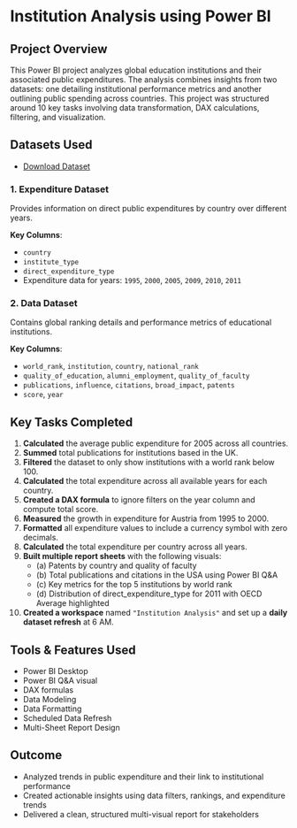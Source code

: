 # Institution Analysis using Power BI

## Project Overview

This Power BI project analyzes global education institutions and their associated public expenditures. The analysis combines insights from two datasets: one detailing institutional performance metrics and another outlining public spending across countries. This project was structured around 10 key tasks involving data transformation, DAX calculations, filtering, and visualization.


## Datasets Used
-  [Download Dataset](https://drive.google.com/file/d/1iX5Sw1h4GDgOKQEcj8Zqw0SH0UvZUU36/view)


### 1. **Expenditure Dataset**
Provides information on direct public expenditures by country over different years.

**Key Columns**:
- `country`
- `institute_type`
- `direct_expenditure_type`
- Expenditure data for years: `1995`, `2000`, `2005`, `2009`, `2010`, `2011`


### 2. **Data Dataset**
Contains global ranking details and performance metrics of educational institutions.

**Key Columns**:
- `world_rank`, `institution`, `country`, `national_rank`
- `quality_of_education`, `alumni_employment`, `quality_of_faculty`
- `publications`, `influence`, `citations`, `broad_impact`, `patents`
- `score`, `year`


## Key Tasks Completed

1. **Calculated** the average public expenditure for 2005 across all countries.
2. **Summed** total publications for institutions based in the UK.
3. **Filtered** the dataset to only show institutions with a world rank below 100.
4. **Calculated** the total expenditure across all available years for each country.
5. **Created a DAX formula** to ignore filters on the year column and compute total score.
6. **Measured** the growth in expenditure for Austria from 1995 to 2000.
7. **Formatted** all expenditure values to include a currency symbol with zero decimals.
8. **Calculated** the total expenditure per country across all years.
9. **Built multiple report sheets** with the following visuals:
   - (a) Patents by country and quality of faculty
   - (b) Total publications and citations in the USA using Power BI Q&A
   - (c) Key metrics for the top 5 institutions by world rank
   - (d) Distribution of direct_expenditure_type for 2011 with OECD Average highlighted
10. **Created a workspace** named `"Institution Analysis"` and set up a **daily dataset refresh** at 6 AM.


## Tools & Features Used

- Power BI Desktop
- Power BI Q&A visual
- DAX formulas
- Data Modeling
- Data Formatting
- Scheduled Data Refresh
- Multi-Sheet Report Design

## Outcome

- Analyzed trends in public expenditure and their link to institutional performance
- Created actionable insights using data filters, rankings, and expenditure trends
- Delivered a clean, structured multi-visual report for stakeholders






